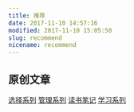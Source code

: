 ```yaml
---
title: 推荐
date: 2017-11-10 14:57:16
modified: 2017-11-10 15:05:50
slug: recommend
nicename: recommend
---
```


## 原创文章

[选择系列](https://blog.zengrong.net/tag/choice/)
[管理系列](https://blog.zengrong.net/tag/management/)
[读书笔记](https://blog.zengrong.net/tag/reading/)
[学习系列](https://blog.zengrong.net/tag/study/)